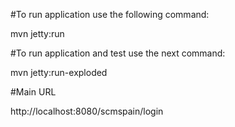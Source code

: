 #To run application use the following command:

mvn jetty:run


#To run application and test use the next command:

mvn jetty:run-exploded


#Main URL

http://localhost:8080/scmspain/login

